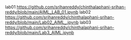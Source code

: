 lab01 https://github.com/srihanreddy/chinthalaphani-srihan-reddy/blob/main/AIML_LAB_01.ipynb
lab02 https://github.com/srihanreddy/chinthalaphani-srihan-reddy/blob/main/Lab02_AIML_.ipynb
lab03 https://github.com/srihanreddy/chinthalaphani-srihan-reddy/blob/main/Lab3_AIML.ipynb
